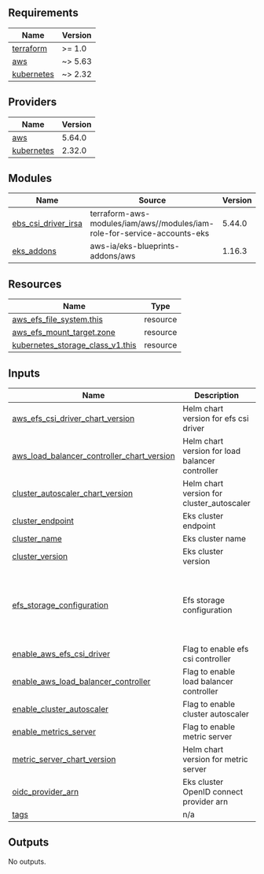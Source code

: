 <!-- BEGIN_TF_DOCS -->
## Requirements

| Name | Version |
|------|---------|
| <a name="requirement_terraform"></a> [terraform](#requirement\_terraform) | >= 1.0 |
| <a name="requirement_aws"></a> [aws](#requirement\_aws) | ~> 5.63 |
| <a name="requirement_kubernetes"></a> [kubernetes](#requirement\_kubernetes) | ~> 2.32 |

## Providers

| Name | Version |
|------|---------|
| <a name="provider_aws"></a> [aws](#provider\_aws) | 5.64.0 |
| <a name="provider_kubernetes"></a> [kubernetes](#provider\_kubernetes) | 2.32.0 |

## Modules

| Name | Source | Version |
|------|--------|---------|
| <a name="module_ebs_csi_driver_irsa"></a> [ebs\_csi\_driver\_irsa](#module\_ebs\_csi\_driver\_irsa) | terraform-aws-modules/iam/aws//modules/iam-role-for-service-accounts-eks | 5.44.0 |
| <a name="module_eks_addons"></a> [eks\_addons](#module\_eks\_addons) | aws-ia/eks-blueprints-addons/aws | 1.16.3 |

## Resources

| Name | Type |
|------|------|
| [aws_efs_file_system.this](https://registry.terraform.io/providers/hashicorp/aws/latest/docs/resources/efs_file_system) | resource |
| [aws_efs_mount_target.zone](https://registry.terraform.io/providers/hashicorp/aws/latest/docs/resources/efs_mount_target) | resource |
| [kubernetes_storage_class_v1.this](https://registry.terraform.io/providers/hashicorp/kubernetes/latest/docs/resources/storage_class_v1) | resource |

## Inputs

| Name | Description | Type | Default | Required |
|------|-------------|------|---------|:--------:|
| <a name="input_aws_efs_csi_driver_chart_version"></a> [aws\_efs\_csi\_driver\_chart\_version](#input\_aws\_efs\_csi\_driver\_chart\_version) | Helm chart version for efs csi driver | `string` | `"2.5.6"` | no |
| <a name="input_aws_load_balancer_controller_chart_version"></a> [aws\_load\_balancer\_controller\_chart\_version](#input\_aws\_load\_balancer\_controller\_chart\_version) | Helm chart version for load balancer controller | `string` | `"1.7.1"` | no |
| <a name="input_cluster_autoscaler_chart_version"></a> [cluster\_autoscaler\_chart\_version](#input\_cluster\_autoscaler\_chart\_version) | Helm chart version for cluster\_autoscaler | `string` | `"9.35.0"` | no |
| <a name="input_cluster_endpoint"></a> [cluster\_endpoint](#input\_cluster\_endpoint) | Eks cluster endpoint | `string` | n/a | yes |
| <a name="input_cluster_name"></a> [cluster\_name](#input\_cluster\_name) | Eks cluster name | `string` | n/a | yes |
| <a name="input_cluster_version"></a> [cluster\_version](#input\_cluster\_version) | Eks cluster version | `string` | n/a | yes |
| <a name="input_efs_storage_configuration"></a> [efs\_storage\_configuration](#input\_efs\_storage\_configuration) | Efs storage configuration | <pre>object({<br>    subnet_ids                          = list(string)<br>    security_group_ids                  = list(string)<br>    storage_class_name                  = string<br>    storage_class_directory_permissions = string<br>  })</pre> | n/a | yes |
| <a name="input_enable_aws_efs_csi_driver"></a> [enable\_aws\_efs\_csi\_driver](#input\_enable\_aws\_efs\_csi\_driver) | Flag to enable efs csi controller | `bool` | `false` | no |
| <a name="input_enable_aws_load_balancer_controller"></a> [enable\_aws\_load\_balancer\_controller](#input\_enable\_aws\_load\_balancer\_controller) | Flag to enable load balancer controller | `bool` | `false` | no |
| <a name="input_enable_cluster_autoscaler"></a> [enable\_cluster\_autoscaler](#input\_enable\_cluster\_autoscaler) | Flag to enable cluster autoscaler | `bool` | `false` | no |
| <a name="input_enable_metrics_server"></a> [enable\_metrics\_server](#input\_enable\_metrics\_server) | Flag to enable metric server | `bool` | `false` | no |
| <a name="input_metric_server_chart_version"></a> [metric\_server\_chart\_version](#input\_metric\_server\_chart\_version) | Helm chart version for metric server | `string` | `"3.12.0"` | no |
| <a name="input_oidc_provider_arn"></a> [oidc\_provider\_arn](#input\_oidc\_provider\_arn) | Eks cluster OpenID connect provider arn | `string` | n/a | yes |
| <a name="input_tags"></a> [tags](#input\_tags) | n/a | `map(string)` | `{}` | no |

## Outputs

No outputs.
<!-- END_TF_DOCS -->